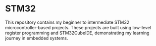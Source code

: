 # STM32
This repository contains my beginner to intermediate STM32 microcontroller-based projects. These projects are built using low-level register programming and STM32CubeIDE, demonstrating my learning journey in embedded systems.
